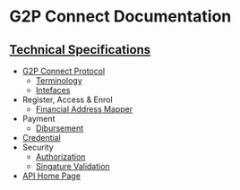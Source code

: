 # G2P Connect Documentation

## [Technical Specifications](./Home.md)
* [G2P Connect Protocol](./Home.md)
    * [Terminology](./Terminology.md)
    * [Intefaces](./Interfaces.md)
* Register, Access & Enrol
    * [Financial Address Mapper](./FinancialAddressMapper.md)
* Payment
    * [Dibursement](./Disbursement.md)
* [Credential](./Credential.md)
* Security
    * [Authorization](./Authorization.md)
    * [Singature Validation](./SignatureValidation.md)
* [API Home Page](https://g2p-connect.github.io/specs/)
